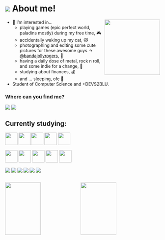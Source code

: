 # <img src="https://img.icons8.com/ios/50/000000/cat--v1.png"/> About me! 

<div>
  <img align="right" height="180" width="180"  src="https://user-images.githubusercontent.com/62608046/154494398-d34ead7f-61f4-4197-8948-e230b6e90c39.png"
</div>
  
- :dizzy: I’m interested in... 
  - playing games (epic perfect world, paladins mostly) during my free time, 🎮
  - accidentally waking up my cat, 🐱
  - photographing and editing some cute pictures for these awesome guys -> <a href="https://www.instagram.com/bandajollyrogers/?utm_medium=copy_link">@bandajollyrogers</a>, 📸
  - having a daily dose of metal, rock n roll, and some indie for a change, 🎸
  - studying about finances, 💰
  - and ... sleeping, ofc :yawning_face:	                                  
- Student of Computer Science and +DEVS2BLU.

 
### Where can you find me?
<a href="https://www.linkedin.com/in/maria-eduarda-krutzsch/" target="_blank"><img src="https://img.shields.io/badge/linkedin-%230077B5.svg?style=for-the-badge&logo=linkedin&logoColor=white"></img></a>
<a href="https://www.instagram.com/maria.edk/" target="_blank"><img src="https://img.shields.io/badge/Instagram-E4405F?style=for-the-badge&logo=instagram&logoColor=white"></img></a>



## Currently studying:
<img height="40" width="40" width="48%" src="https://cdn.jsdelivr.net/gh/devicons/devicon/icons/angularjs/angularjs-original.svg" /> <img height="40" width="40" width="48%" src="https://cdn.jsdelivr.net/gh/devicons/devicon/icons/html5/html5-original.svg" /><img height="40" width="40" width="48%" src="https://cdn.jsdelivr.net/gh/devicons/devicon/icons/css3/css3-original.svg" /> <img eight="40" width="40" width="48%" src="https://cdn.jsdelivr.net/gh/devicons/devicon/icons/bootstrap/bootstrap-plain.svg"/> <img height="40" width="40" width="48%" src="https://cdn.jsdelivr.net/gh/devicons/devicon/icons/javascript/javascript-original.svg" /> 

<img height="40" width="40" width="48%" src="https://cdn.jsdelivr.net/gh/devicons/devicon/icons/mysql/mysql-original.svg" /> <img height="40" width="40" width="48%" src="https://cdn.jsdelivr.net/gh/devicons/devicon/icons/postgresql/postgresql-original.svg" />  <img height="40" width="40" width="48%" src="https://cdn.jsdelivr.net/gh/devicons/devicon/icons/java/java-original.svg" /> <img height="40" width="40" width="48%" src="https://cdn.jsdelivr.net/gh/devicons/devicon/icons/arduino/arduino-original.svg" />   <img height="40" width="40" width="48%" src="https://cdn.jsdelivr.net/gh/devicons/devicon/icons/spring/spring-original.svg" />



<img src="https://img.shields.io/badge/Eclipse-2C2255?style=for-the-badge&logo=eclipse&logoColor=white"> <img src="https://img.shields.io/badge/Windows-0078D6?style=for-the-badge&logo=windows&logoColor=white"></img> <img src="https://img.shields.io/badge/Visual%20Studio%20Code-0078d7.svg?style=for-the-badge&logo=visual-studio-code&logoColor=white"></img> </img> <img src="https://img.shields.io/badge/adobephotoshop-%2331A8FF.svg?style=for-the-badge&logo=adobephotoshop&logoColor=white"></img> <img src="https://img.shields.io/badge/Arduino_IDE-00979D?style=for-the-badge&logo=arduino&logoColor=white"></img> <img src="https://img.shields.io/badge/GIT-E44C30?style=for-the-badge&logo=git&logoColor=white"></img>

##

<img height="170em" width="48%" src="https://github-readme-stats.vercel.app/api?username=mariaedk&show_icons=true&theme=aura_dark&include_all_commits=true&count_private=true"/> <img height="170em" width="48%" src="https://github-readme-stats.vercel.app/api/top-langs/?username=mariaedk&layout=compact&langs_count=7&theme=aura_dark"/>

